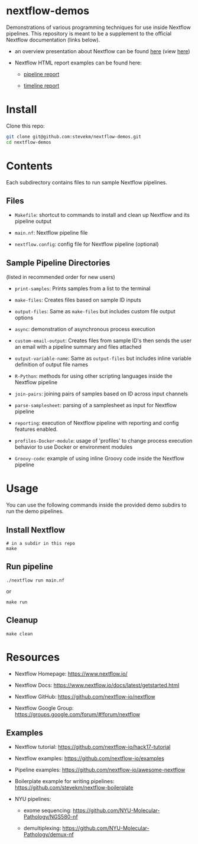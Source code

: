 # nextflow-demos

Demonstrations of various programming techniques for use inside Nextflow pipelines. This repository is meant to be a supplement to the official Nextflow documentation (links below).

- an overview presentation about Nextflow can be found [here](https://github.com/stevekm/nextflow-demos/blob/docs/docs/Nextflow_presentation.pdf) (view [here](https://docs.google.com/viewer?url=https://raw.githubusercontent.com/stevekm/nextflow-demos/docs/docs/Nextflow_presentation.pdf))

- Nextflow HTML report examples can be found here:

    - [pipeline report](https://htmlpreview.github.io/?https://github.com/stevekm/nextflow-demos/blob/report-output/reporting/nextflow-report.html)

    - [timeline report](https://htmlpreview.github.io/?https://github.com/stevekm/nextflow-demos/blob/report-output/reporting/timeline-report.html)

# Install

Clone this repo:

```bash
git clone git@github.com:stevekm/nextflow-demos.git
cd nextflow-demos
```

# Contents

Each subdirectory contains files to run sample Nextflow pipelines.

## Files

- `Makefile`: shortcut to commands to install and clean up Nextflow and its pipeline output

- `main.nf`: Nextflow pipeline file

- `nextflow.config`: config file for Nextflow pipeline (optional)

## Sample Pipeline Directories

(listed in recommended order for new users)

- `print-samples`: Prints samples from a list to the terminal

- `make-files`: Creates files based on sample ID inputs

- `output-files`: Same as `make-files` but includes custom file output options

- `async`: demonstration of asynchronous process execution

- `custom-email-output`: Creates files from sample ID's then sends the user an email with a pipeline summary and files attached

- `output-variable-name`: Same as `output-files` but includes inline variable definition of output file names

- `R-Python`: methods for using other scripting languages inside the Nextflow pipeline

- `join-pairs`: joining pairs of samples based on ID across input channels

- `parse-samplesheet`: parsing of a samplesheet as input for Nextflow pipeline

- `reporting`: execution of Nextflow pipeline with reporting and config features enabled.

- `profiles-Docker-module`: usage of 'profiles' to change process execution behavior to use Docker or environment modules

- `Groovy-code`: example of using inline Groovy code inside the Nextflow pipeline

# Usage

You can use the following commands inside the provided demo subdirs to run the demo pipelines.

## Install Nextflow

```
# in a subdir in this repo
make
```

## Run pipeline

```
./nextflow run main.nf
```

or

```
make run
```

## Cleanup

```
make clean
```

# Resources

- Nextflow Homepage: https://www.nextflow.io/

- Nextflow Docs: https://www.nextflow.io/docs/latest/getstarted.html

- Nextflow GitHub: https://github.com/nextflow-io/nextflow

- Nextflow Google Group: https://groups.google.com/forum/#!forum/nextflow

## Examples

- Nextflow tutorial: https://github.com/nextflow-io/hack17-tutorial

- Nextflow examples: https://github.com/nextflow-io/examples

- Pipeline examples: https://github.com/nextflow-io/awesome-nextflow

- Boilerplate example for writing pipelines: https://github.com/stevekm/nextflow-boilerplate

- NYU pipelines:

    - exome sequencing: https://github.com/NYU-Molecular-Pathology/NGS580-nf

    - demultiplexing: https://github.com/NYU-Molecular-Pathology/demux-nf
